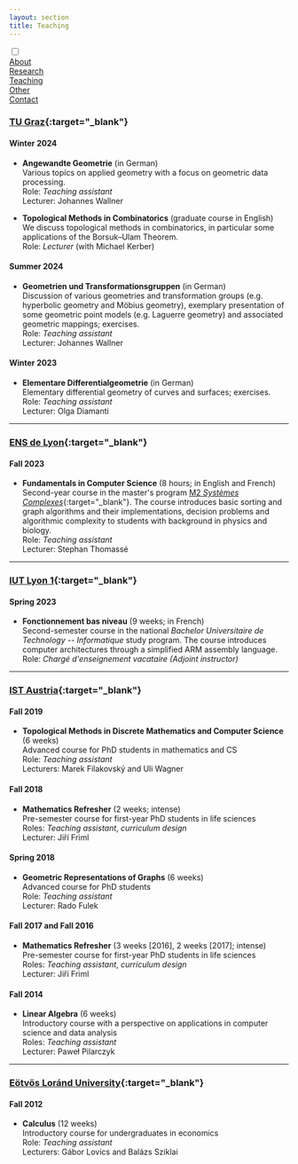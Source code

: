 ```yaml
---
layout: section
title: Teaching
---
```


<div class="flex-container">
  <input id="toggle" type="checkbox">
  <div class="flex-item"><a href="{{ "/" | absolute_url }}">About</a></div>
  <div class="flex-item"><a href="research.html">Research</a></div>
  <div class="flex-item" id="active"><a href="teaching.html">Teaching</a></div>
  <div class="flex-item"><a href="other.html">Other</a></div>
  <div class="flex-item"><a href="contact.html">Contact</a></div>
  <div class="flex-item" id="hamburger">
    <label for="toggle">
      <i class="fas fa-bars" id="bars"></i>
      <i class="fas fa-times" id="times"></i>
    </label>
    </div>
</div>

### [TU Graz](https://www.tugraz.at/en/home){:target="_blank"}

#### Winter 2024

- **Angewandte Geometrie** (in German) <br> Various topics on applied geometry with a focus on geometric data processing. <br> Role: _Teaching assistant_ <br> Lecturer: Johannes Wallner

- **Topological Methods in Combinatorics** (graduate course in English) <br> We discuss topological methods in combinatorics, in particular some applications of the Borsuk–Ulam Theorem. <br> Role: _Lecturer_ (with Michael Kerber)

#### Summer 2024

- **Geometrien und Transformationsgruppen** (in German) <br> Discussion of various geometries and transformation groups (e.g. hyperbolic geometry and Möbius geometry), exemplary presentation of some geometric point models (e.g. Laguerre geometry) and associated geometric mappings; exercises. <br> Role: _Teaching assistant_ <br> Lecturer: Johannes Wallner

#### Winter 2023

- **Elementare Differentialgeometrie** (in German) <br> Elementary differential geometry of curves and surfaces; exercises. <br> Role: _Teaching assistant_ <br> Lecturer: Olga Diamanti

___


### [ENS de Lyon](https://www.ens-lyon.fr/en/){:target="_blank"}

#### Fall 2023

- **Fundamentals in Computer Science** (8 hours; in English and French) <br> Second-year course in the master's program [M2 _Systèmes Complexes_](https://www.ens-lyon.fr/MasterSDM/fr/master-2/m2-systemes-complexes){:target="_blank"}. The course introduces basic sorting and graph algorithms and their implementations, decision problems and algorithmic complexity to students with background in physics and biology. <br> Role: _Teaching assistant_ <br> Lecturer: Stephan Thomassé

___


### [IUT Lyon 1](https://iut.univ-lyon1.fr/){:target="_blank"}

#### Spring 2023

- **Fonctionnement bas niveau** (9 weeks; in French) <br> Second-semester course in the national _Bachelor Universitaire de Technology -- Informatique_ study program. The course introduces computer architectures through a simplified ARM assembly language. <br> Role: _Chargé d'enseignement vacataire (Adjoint instructor)_

___


### [IST Austria](https://phd.pages.ista.ac.at/){:target="_blank"}

#### Fall 2019

- **Topological Methods in Discrete Mathematics and Computer Science** (6 weeks) <br> Advanced course for PhD students in mathematics and CS <br> Role: _Teaching assistant_ <br> Lecturers: Marek Filakovský and Uli Wagner

#### Fall 2018

- **Mathematics Refresher** (2 weeks; intense) <br> Pre-semester course for first-year PhD students in life sciences <br> Roles: _Teaching assistant_, _curriculum design_ <br> Lecturer: Jiří Friml

#### Spring 2018

- **Geometric Representations of Graphs** (6 weeks) <br> Advanced course for PhD students <br>  Role: _Teaching assistant_ <br> Lecturer: Rado Fulek

#### Fall 2017 and Fall 2016

- **Mathematics Refresher** (3 weeks [2016], 2 weeks [2017]; intense) <br> Pre-semester course for first-year PhD students in life sciences <br> Roles: _Teaching assistant_, _curriculum design_ <br> Lecturer: Jiří Friml

#### Fall 2014

- **Linear Algebra** (6 weeks) <br> Introductory course with a perspective on applications in computer science and data analysis <br> Roles: _Teaching assistant_ <br> Lecturer: Paweł Pilarczyk

___


### [Eötvös Loránd University](https://www.elte.hu/en/){:target="_blank"}

#### Fall 2012

- **Calculus** (12 weeks) <br> Introductory course for undergraduates in economics <br> Role: _Teaching assistant_ <br> Lecturers: Gábor Lovics and Balázs Sziklai
